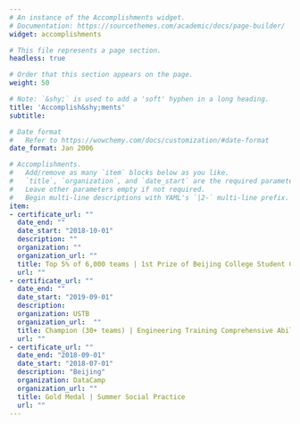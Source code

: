 ```yaml
---
# An instance of the Accomplishments widget.
# Documentation: https://sourcethemes.com/academic/docs/page-builder/
widget: accomplishments

# This file represents a page section.
headless: true

# Order that this section appears on the page.
weight: 50

# Note: `&shy;` is used to add a 'soft' hyphen in a long heading.
title: 'Accomplish&shy;ments'
subtitle:

# Date format
#   Refer to https://wowchemy.com/docs/customization/#date-format
date_format: Jan 2006

# Accomplishments.
#   Add/remove as many `item` blocks below as you like.
#   `title`, `organization`, and `date_start` are the required parameters.
#   Leave other parameters empty if not required.
#   Begin multi-line descriptions with YAML's `|2-` multi-line prefix.
item:
- certificate_url: ""
  date_end: ""
  date_start: "2018-10-01"
  description: ""
  organization: ""
  organization_url: ""
  title: Top 5% of 6,000 teams | 1st Prize of Beijing College Student Computer Design Competition, China
  url: ""
- certificate_url: ""
  date_end: ""
  date_start: "2019-09-01"
  description: 
  organization: USTB
  organization_url:  ""
  title: Champion (30+ teams) | Engineering Training Comprehensive Ability Competition
  url: ""
- certificate_url: ""
  date_end: "2018-09-01"
  date_start: "2018-07-01"
  description: "Beijing"
  organization: DataCamp
  organization_url: ""
  title: Gold Medal | Summer Social Practice
  url: ""
---
```

